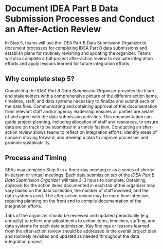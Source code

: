 # Document IDEA Part B Data Submission Processes and Conduct an After-Action Review

In Step 5, teams will use the IDEA Part B Data Submission Organizer to document processes for completing IDEA Part B data submissions and establish plans for routinely revisiting and updating the organizer. Teams will also complete a full-project after-action review to evaluate integration efforts and apply lessons learned for future integration efforts

## **Why complete step 5?**&#x20;

Completing the _IDEA Part B Data Submission Organizer_ provides the team and stakeholders with a comprehensive picture of the different action items, timelines, staff, and data systems necessary to finalize and submit each of the data files. Communicating and obtaining approval of this documentation from relevant staff and/or agency leadership ensures all parties are aware of and agree with the data submission activities. This documentation can guide project planning, including allocation of staff and resources, to ensure data are on track to be submitted in a timely fashion. Conducting an after-action review allows teams to reflect on integration efforts, identify areas of concern moving forward, and develop a plan to improve processes and promote sustainability.

## **Process and Timing**&#x20;

SEAs may complete Step 5 in a three-day meeting or as a series of shorter in-person or virtual meetings. Each data submission tab of the _IDEA Part B Data Submission Organizer_ will take 2-3 hours to complete. Obtaining approval for the action items documented in each tab of the organizer may vary based on the data collection, the number of staff involved, and the data systems used. The after-action review may be more time intensive, requiring planning on the front end to compile documentation of the integration efforts.&#x20;

Tabs of the organizer should be reviewed and updated periodically (e.g., annually) to reflect any adjustments to action items, timelines, staffing, and data systems for each data submission. Key findings or lessons learned from the after-action review should be addressed in the overall project plan and routinely revisited and updated as needed throughout the data integration project.
